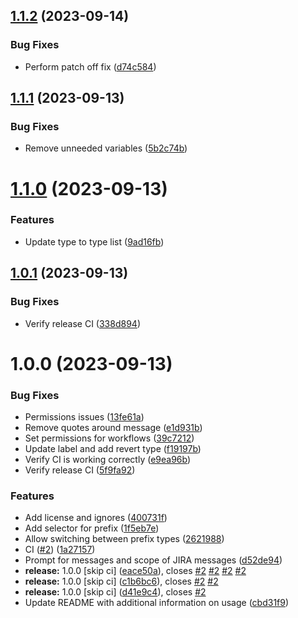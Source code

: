 ## [1.1.2](https://github.com/PossibleLlama/commit-check/compare/v1.1.1...v1.1.2) (2023-09-14)


### Bug Fixes

* Perform patch off fix ([d74c584](https://github.com/PossibleLlama/commit-check/commit/d74c584857aeefb6ef1396fa3be5bc2fa3bc088b))

## [1.1.1](https://github.com/PossibleLlama/commit-check/compare/v1.1.0...v1.1.1) (2023-09-13)


### Bug Fixes

* Remove unneeded variables ([5b2c74b](https://github.com/PossibleLlama/commit-check/commit/5b2c74b708965e1f9208874db50cf0c8ed33220b))

# [1.1.0](https://github.com/PossibleLlama/commit-check/compare/v1.0.1...v1.1.0) (2023-09-13)


### Features

* Update type to type list ([9ad16fb](https://github.com/PossibleLlama/commit-check/commit/9ad16fbe68e4ab0ea18201ed44d12c05a2d5fd77))

## [1.0.1](https://github.com/PossibleLlama/commit-check/compare/v1.0.0...v1.0.1) (2023-09-13)


### Bug Fixes

* Verify release CI ([338d894](https://github.com/PossibleLlama/commit-check/commit/338d894745456e49a86d2fcfb85eecc0dca69e5f))

# 1.0.0 (2023-09-13)


### Bug Fixes

* Permissions issues ([13fe61a](https://github.com/PossibleLlama/commit-check/commit/13fe61a07f8fdc123a2270898f1eaa0b9ce70445))
* Remove quotes around message ([e1d931b](https://github.com/PossibleLlama/commit-check/commit/e1d931b435482f52e9417dca3342d03bb4daf753))
* Set permissions for workflows ([39c7212](https://github.com/PossibleLlama/commit-check/commit/39c721273662e622f5d1642c72fa86b58cacffc6))
* Update label and add revert type ([f19197b](https://github.com/PossibleLlama/commit-check/commit/f19197be4d6d97383e3049a82834fa8ad6860032))
* Verify CI is working correctly ([e9ea96b](https://github.com/PossibleLlama/commit-check/commit/e9ea96b72ffde1727db80b42e6f6ff080a154b3d))
* Verify release CI ([5f9fa92](https://github.com/PossibleLlama/commit-check/commit/5f9fa927a441bc689e423da4d279e3914321817e))


### Features

* Add license and ignores ([400731f](https://github.com/PossibleLlama/commit-check/commit/400731f37b54430af52e69d067d534dbc9708526))
* Add selector for prefix ([1f5eb7e](https://github.com/PossibleLlama/commit-check/commit/1f5eb7e1534fe32923fead173cd13932803320fb))
* Allow switching between prefix types ([2621988](https://github.com/PossibleLlama/commit-check/commit/2621988748593adc539e3c736811ebfa8b119f1e))
* CI ([#2](https://github.com/PossibleLlama/commit-check/issues/2)) ([1a27157](https://github.com/PossibleLlama/commit-check/commit/1a2715708b1d2c3b29b6db53b079ec0228dd5e54))
* Prompt for messages and scope of JIRA messages ([d52de94](https://github.com/PossibleLlama/commit-check/commit/d52de946f9843237ebef198f08247e5b808d8803))
* **release:** 1.0.0 [skip ci] ([eace50a](https://github.com/PossibleLlama/commit-check/commit/eace50a855abcc82b56f35c13c99cf430816c2df)), closes [#2](https://github.com/PossibleLlama/commit-check/issues/2) [#2](https://github.com/PossibleLlama/commit-check/issues/2) [#2](https://github.com/PossibleLlama/commit-check/issues/2) [#2](https://github.com/PossibleLlama/commit-check/issues/2)
* **release:** 1.0.0 [skip ci] ([c1b6bc6](https://github.com/PossibleLlama/commit-check/commit/c1b6bc6961559375df7732e9fae55dac147a698f)), closes [#2](https://github.com/PossibleLlama/commit-check/issues/2) [#2](https://github.com/PossibleLlama/commit-check/issues/2)
* **release:** 1.0.0 [skip ci] ([d41e9c4](https://github.com/PossibleLlama/commit-check/commit/d41e9c4fa411ca5851fefb3f3c5f99e1ab225bfd)), closes [#2](https://github.com/PossibleLlama/commit-check/issues/2)
* Update README with additional information on usage ([cbd31f9](https://github.com/PossibleLlama/commit-check/commit/cbd31f977f4113fd455d44a417d3c014b5cbfbf6))
